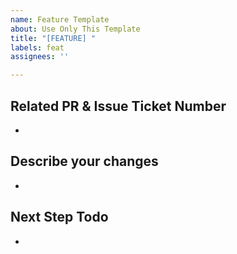 ```yaml
---
name: Feature Template
about: Use Only This Template
title: "[FEATURE] "
labels: feat
assignees: ''

---
```


## Related PR & Issue Ticket Number
- 

## Describe your changes
- 
 
## Next Step Todo
-

